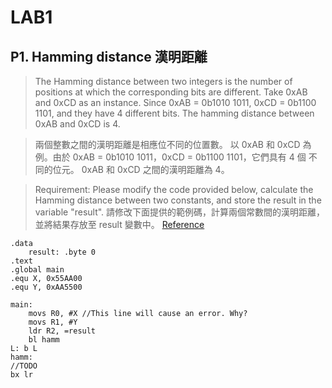 # LAB1

## P1. Hamming distance 漢明距離

>The Hamming distance between two integers is the number of positions
at which the corresponding bits are different. Take 0xAB and 0xCD as
an instance. Since 0xAB = 0b1010 1011, 0xCD = 0b1100 1101, and
they have 4 different bits. The hamming distance between 0xAB and
0xCD is 4. 

>兩個整數之間的漢明距離是相應位不同的位置數。 以 0xAB 和 0xCD 為
例。由於 0xAB = 0b1010 1011，0xCD = 0b1100 1101，它們具有 4 個
不同的位元。 0xAB 和 0xCD 之間的漢明距離為 4。

> Requirement: Please modify the code provided below, calculate the
Hamming distance between two constants, and store the result in the
variable "result".
請修改下面提供的範例碼，計算兩個常數間的漢明距離，並將結果存放至
result 變數中。
[Reference](https://en.wikipedia.org/wiki/Hamming_distance#Algorithm_example)


```assembly
.data
    result: .byte 0
.text
.global main
.equ X, 0x55AA00
.equ Y, 0xAA5500

main:
    movs R0, #X //This line will cause an error. Why?
    movs R1, #Y
    ldr R2, =result
    bl hamm
L: b L
hamm:
//TODO
bx lr
```

<br>

<br>
